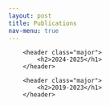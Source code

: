```yaml
---
layout: post
title: Publications
nav-menu: true
---
```


<!-- One -->
<section id="one">
	<div class="inner">

  		<header class="major">
			<h2>2024-2025</h1>
		</header>

  		<header class="major">
			<h2>2019-2023</h1>
		</header>

</div>

</section>


